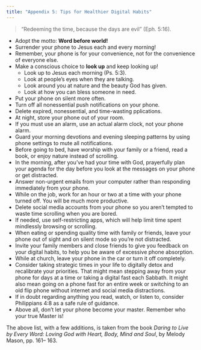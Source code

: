 ```yaml
---
title: "Appendix 5: Tips for Healthier Digital Habits"
---
```


> <callout></callout>
>“Redeeming the time, because the days are evil” (Eph. 5:16).

- Adopt the motto: **Word before world!**
- Surrender your phone to Jesus each and every morning!
- Remember, your phone is for your convenience, not for the convenience of everyone else.
- Make a conscious choice to **look up** and keep looking up!
	- Look up to Jesus each morning (Ps. 5:3).
	- Look at people’s eyes when they are talking.
	- Look around you at nature and the beauty God has given.
	- Look at how you can bless someone in need.
- Put your phone on silent more often.
- Turn off all nonessential push notifications on your phone.
- Delete expired, nonessential, and time-wasting pplications.
- At night, store your phone out of your room.
- If you must use an alarm, use an actual alarm clock, not your phone alarm.
- Guard your morning devotions and evening sleeping patterns by using phone settings to mute all notifications.
- Before going to bed, have worship with your family or a friend, read a book, or enjoy nature instead of scrolling.
- In the morning, after you’ve had your time with God, prayerfully plan your agenda for the day before you look at the messages on your phone or get distracted.
- Answer non-urgent emails from your computer rather than responding immediately from your phone.
- While on the job, work for an hour or two at a time with your phone turned off. You will be much more productive.
- Delete social media accounts from your phone so you aren’t tempted to waste time scrolling when you are bored.
- If needed, use self-restricting apps, which will help limit time spent mindlessly browsing or scrolling.
- When eating or spending quality time with family or friends, leave your phone out of sight and on silent mode so you’re not distracted.
- Invite your family members and close friends to give you feedback on your digital habits, to help you be aware of excessive phone absorption.
- While at church, leave your phone in the car or turn it off completely.
- Consider taking strategic times in your life to digitally detox and recalibrate your priorities. That might mean stepping away from your phone for days at a time or taking a digital fast each Sabbath. It might also mean going on a phone fast for an entire week or switching to an old flip phone without internet and social media distractions.
- If in doubt regarding anything you read, watch, or listen to, consider Philippians 4:8 as a safe rule of guidance.
- Above all, don’t let your phone become your master. Remember who your true Master is!

The above list, with a few additions, is taken from the book _Daring to Live by Every Word: Loving God with Heart, Body, Mind and Soul_, by Melody Mason, pp. 161– 163.